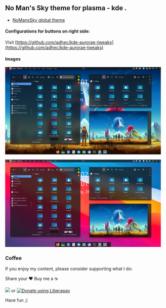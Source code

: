 ## No Man's Sky theme for plasma - kde .

- [NoMansSky global theme](https://www.pling.com/p/1398157)

#### Configurations for buttons on right side:
Visit [https://github.com/adhec/kde-aurorae-tweaks](https://github.com/adhec/kde-aurorae-tweaks)

#### Images
![image](https://raw.githubusercontent.com/adhec/kde-aurorae-tweaks/master/image_right_a.png)

![image](https://raw.githubusercontent.com/adhec/kde-aurorae-tweaks/master/image_right_b.png)

### Coffee

If you enjoy my content, please consider supporting what I do: 

Share your ❤️ Buy me a ☕

[<img src="https://www.paypalobjects.com/webstatic/en_US/i/buttons/PP_logo_h_100x26.png"  style="width:72px;">](https://www.paypal.com/cgi-bin/webscr?cmd=_s-xclick&hosted_button_id=V9Q8MK9CKSQW8&source=url)  or  [<img alt="Donate using Liberapay" src="https://liberapay.com/assets/widgets/donate.svg">](https://liberapay.com/_adhe_/donate)

Have fun ;)
